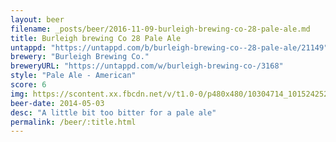 ```yaml
---
layout: beer
filename: _posts/beer/2016-11-09-burleigh-brewing-co-28-pale-ale.md
title: Burleigh brewing Co 28 Pale Ale
untappd: "https://untappd.com/b/burleigh-brewing-co--28-pale-ale/21149"
brewery: "Burleigh Brewing Co."
breweryURL: "https://untappd.com/w/burleigh-brewing-co-/3168"
style: "Pale Ale - American"
score: 6
img: https://scontent.xx.fbcdn.net/v/t1.0-0/p480x480/10304714_10152425240513745_4080589260215688130_n.jpg?oh=72bf25c066a119fe5cb274dcd899acd5&oe=591AB379
beer-date: 2014-05-03
desc: "A little bit too bitter for a pale ale"
permalink: /beer/:title.html
---
```


